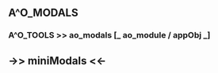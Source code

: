 ##  A^O_MODALS   
###  A^O_TOOLS >>  ao_modals [_ ao_module / appObj _]   
##   ->> miniModals <<-           

#